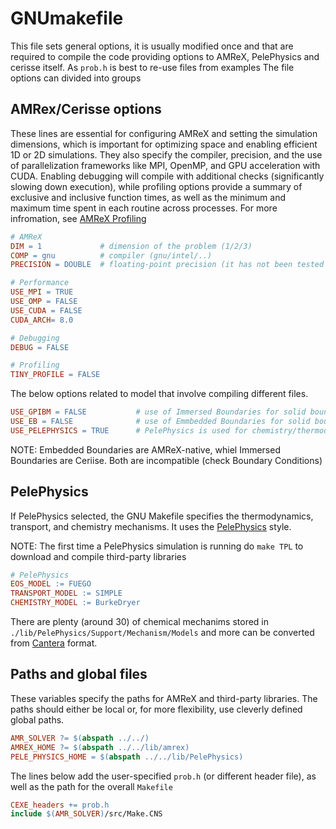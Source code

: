 # GNUmakefile
This file sets general options, it is usually modified once and that are required to compile the code providing options to 
AMReX, PelePhysics and cerisse itself. As ```prob.h``` is best to re-use files from examples 
The file options can divided into groups

## AMRex/Cerisse options

These lines are essential for configuring AMReX and setting the simulation dimensions, which is important for optimizing space and enabling efficient 1D or 2D simulations. They also specify the compiler, precision, and the use of parallelization frameworks like MPI, OpenMP, and GPU acceleration with CUDA. Enabling debugging will compile with additional checks (significantly slowing down execution), while profiling options provide a summary of exclusive and inclusive function times, as well as the minimum and maximum time spent in each routine across processes.
For more infromation, see [AMReX Profiling](https://amrex-codes.github.io/amrex/docs_html/AMReX_Profiling_Tools.html)

```makefile
# AMReX
DIM = 1             # dimension of the problem (1/2/3)
COMP = gnu          # compiler (gnu/intel/..)
PRECISION = DOUBLE  # floating-point precision (it has not been tested in SINGLE)

# Performance
USE_MPI = TRUE
USE_OMP = FALSE
USE_CUDA = FALSE
CUDA_ARCH= 8.0

# Debugging
DEBUG = FALSE

# Profiling
TINY_PROFILE = FALSE
```

The below options related to model that involve compiling different files.

```makefile
USE_GPIBM = FALSE           # use of Immersed Boundaries for solid boundaries
USE_EB = FALSE              # use of Emmbedded Boundaries for solid boundaries
USE_PELEPHYSICS = TRUE      # PelePhysics is used for chemistry/thermodynamics/tarnsport
```

NOTE: Embedded Boundaries are AMReX-native, whiel Immersed Boundaries are Ceriise. Both are incompatible 
(check Boundary Conditions)


## PelePhysics

If PelePhysics selected, the GNU Makefile specifies the thermodynamics, transport, and chemistry mechanisms.
It uses the [PelePhysics](https://pelephysics.readthedocs.io/en/latest/index.html) style.

NOTE: The first time a PelePhysics simulation is running do  ```make TPL``` to download and compile third-party libraries


```makefile
# PelePhysics
EOS_MODEL := FUEGO
TRANSPORT_MODEL := SIMPLE
CHEMISTRY_MODEL := BurkeDryer
```
There are plenty (around 30) of chemical mechanims stored in `./lib/PelePhysics/Support/Mechanism/Models` and more can be converted from
[Cantera](https://cantera.org) format.


## Paths and global files

These variables specify the paths for AMReX and third-party libraries. The paths should either be local or, for more flexibility, use cleverly defined global paths.

```makefile
AMR_SOLVER ?= $(abspath ../../)
AMREX_HOME ?= $(abspath ../../lib/amrex)
PELE_PHYSICS_HOME = $(abspath ../../lib/PelePhysics)
```
The lines below add the user-specified `prob.h` (or different header file), as well as the path for the overall `Makefile`

```makefile
CEXE_headers += prob.h
include $(AMR_SOLVER)/src/Make.CNS
```

